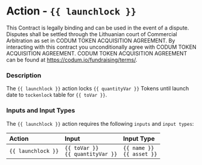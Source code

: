 # Action - `{{ launchlock }}`

This Contract is legally binding and can be used in the event of a dispute.
Disputes shall be settled through the Lithuanian court of Commercial Arbitration as set in CODUM TOKEN ACQUISITION AGREEMENT.
By interacting with this contract you unconditionally agree with CODUM TOKEN ACQUISITION AGREEMENT. 
CODUM TOKEN ACQUISITION AGREEMENT can be found at https://codum.io/fundraising/terms/.

### Description

The `{{ launchlock }}` action locks `{{ quantityVar }}` Tokens until launch date to `tockenlock` table for `{{ toVar }}`.

### Inputs and Input Types

The `{{ launchlock }}` action requires the following `inputs` and `input types`:

| Action | Input | Input Type |
|:--|:--|:--|
| `{{ launchlock }}` | `{{ toVar }}`<br/>`{{ quantityVar }}` | `{{ name }}`<br/>`{{ asset }}` |
